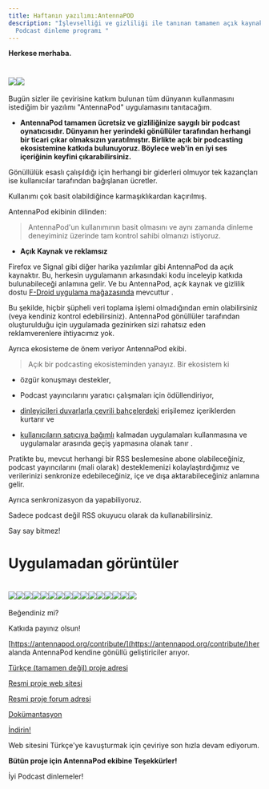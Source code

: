 ```yaml
---
title: Haftanın yazılımı:AntennaPOD
description: "İşlevselliği ve gizliliği ile tanınan tamamen açık kaynaklı
  Podcast dinleme programı "
---
```

**Herkese merhaba.**

# ![](/media/test.png)![](/media/indir.jpeg)

Bugün sizler ile çevirisine katkım bulunan tüm dünyanın kullanmasını istediğim bir yazılımı "AntennaPod" uygulamasını tanıtacağım.

*   **AntennaPod tamamen ücretsiz ve gizliliğinize saygılı bir podcast oynatıcısıdır. Dünyanın her yerindeki gönüllüler tarafından herhangi bir ticari çıkar olmaksızın yaratılmıştır. Birlikte açık bir podcasting ekosistemine katkıda bulunuyoruz. Böylece web'in en iyi ses içeriğinin keyfini çıkarabilirsiniz.**
    

Gönüllülük esaslı çalışıldığı için herhangi bir giderleri olmuyor tek kazançları ise kullanıcılar tarafından bağışlanan ücretler.

Kullanımı çok basit olabildiğince karmaşıklıkardan kaçırılmış.

AntennaPod ekibinin dilinden:

> AntennaPod'un kullanımının basit olmasını ve aynı zamanda dinleme deneyiminiz üzerinde tam kontrol sahibi olmanızı istiyoruz.

*   **Açık Kaynak ve reklamsız**
    

Firefox ve Signal gibi diğer harika yazılımlar gibi AntennaPod da açık kaynaktır. Bu, herkesin uygulamanın arkasındaki kodu inceleyip katkıda bulunabileceği anlamına gelir. Ve bu AntennaPod, açık kaynak ve gizlilik dostu [F-Droid uygulama mağazasında](https://www.f-droid.org/packages/de.danoeh.antennapod/) mevcuttur .

Bu şekilde, hiçbir şüpheli veri toplama işlemi olmadığından emin olabilirsiniz (veya kendiniz kontrol edebilirsiniz). AntennaPod gönüllüler tarafından oluşturulduğu için uygulamada gezinirken sizi rahatsız eden reklamverenlere ihtiyacımız yok.

Ayrıca ekosisteme de önem veriyor AntennaPod ekibi.

> Açık bir podcasting ekosisteminden yanayız. Bir ekosistem ki

*   özgür konuşmayı destekler,
    
*   Podcast yayıncılarını yaratıcı çalışmaları için ödüllendiriyor,
    
*   [dinleyicileri duvarlarla çevrili bahçelerdeki](https://en.wikipedia.org/wiki/Closed_platform) erişilemez içeriklerden kurtarır ve
    
*   [kullanıcıların satıcıya bağımlı](https://en.wikipedia.org/wiki/Vendor_lock-in) kalmadan uygulamaları kullanmasına ve uygulamalar arasında geçiş yapmasına olanak tanır .
    

Pratikte bu, mevcut herhangi bir RSS beslemesine abone olabileceğiniz, podcast yayıncılarını (mali olarak) desteklemenizi kolaylaştırdığımız ve verilerinizi senkronize edebileceğiniz, içe ve dışa aktarabileceğiniz anlamına gelir.

Ayrıca senkronizasyon da yapabiliyoruz.

Sadece podcast değil RSS okuyucu olarak da kullanabilirsiniz.

Say say bitmez!

# **Uygulamadan görüntüler**

# ![](/media/Screenshot_2024-06-23-08-22-48-137_de.danoeh.antennapod.jpg)![](/media/Screenshot_2024-06-23-08-22-57-859_de.danoeh.antennapod.jpg)![](/media/Screenshot_2024-06-23-08-23-02-862_de.danoeh.antennapod.jpg)![](/media/Screenshot_2024-06-23-08-23-24-458_de.danoeh.antennapod.jpg)![](/media/Screenshot_2024-06-23-08-23-41-969_de.danoeh.antennapod.jpg)![](/media/Screenshot_2024-06-23-08-23-46-678_de.danoeh.antennapod.jpg)![](/media/Screenshot_2024-06-23-08-23-51-271_de.danoeh.antennapod.jpg)![](/media/Screenshot_2024-06-23-08-23-55-523_de.danoeh.antennapod.jpg)![](/media/Screenshot_2024-06-23-08-24-03-432_de.danoeh.antennapod.jpg)![](/media/Screenshot_2024-06-23-08-24-11-006_de.danoeh.antennapod.jpg)![](/media/Screenshot_2024-06-23-08-24-21-366_de.danoeh.antennapod.jpg)![](/media/Screenshot_2024-06-23-08-24-31-444_de.danoeh.antennapod.jpg)![](/media/Screenshot_2024-06-23-08-24-41-779_de.danoeh.antennapod.jpg)![](/media/Screenshot_2024-06-23-08-24-45-004_de.danoeh.antennapod.jpg)![](/media/Screenshot_2024-06-23-08-24-48-830_de.danoeh.antennapod.jpg)![](/media/Screenshot_2024-06-23-08-25-07-545_de.danoeh.antennapod.jpg)

Beğendiniz mi?

Katkıda payınız olsun!

[https://antennapod.org/contribute/](https://antennapod.org/contribute/)her alanda AntennaPod kendine gönüllü geliştiriciler arıyor.

[Türkçe (tamamen değil) proje adresi](https://github.com/Sxinar/AntennaPod_Turkce)

[Resmi proje web sitesi](https://antennapod.org/)

[Resmi proje forum adresi](https://forum.antennapod.org/)

[Dokümantasyon](https://antennapod.org/documentation/)

[İndirin!](https://antennapod.org/download/)

Web sitesini Türkçe'ye kavuşturmak için çeviriye son hızla devam ediyorum.

**Bütün proje için AntennaPod ekibine Teşekkürler!**

İyi Podcast dinlemeler!